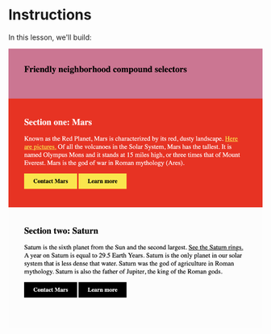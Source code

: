 # Instructions  

In this lesson, we'll build:

![compound selector mockup](assets/Compound_Selectors.png)